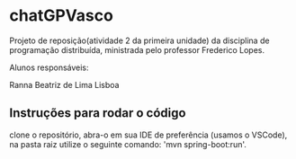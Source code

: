 # chatGPVasco
Projeto de reposição(atividade 2 da primeira unidade) da disciplina de programação distribuída, ministrada pelo professor Frederico Lopes.

Alunos responsáveis: 

Ranna Beatriz de Lima Lisboa

## Instruções para rodar o código
clone o repositório, abra-o em sua IDE de preferência (usamos o VSCode), na pasta raiz utilize o seguinte comando:
'mvn spring-boot:run'.